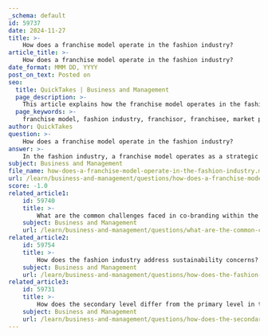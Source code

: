 ```yaml
---
_schema: default
id: 59737
date: 2024-11-27
title: >-
    How does a franchise model operate in the fashion industry?
article_title: >-
    How does a franchise model operate in the fashion industry?
date_format: MMM DD, YYYY
post_on_text: Posted on
seo:
  title: QuickTakes | Business and Management
  page_description: >-
    This article explains how the franchise model operates in the fashion industry, detailing the roles of franchisors and franchisees, market penetration strategies, support systems, and the benefits of franchising for luxury brands.
  page_keywords: >-
    franchise model, fashion industry, franchisor, franchisee, market penetration, luxury brands, business model, brand awareness, global reach, financial considerations, operational support, training, marketing strategies
author: QuickTakes
question: >-
    How does a franchise model operate in the fashion industry?
answer: >-
    In the fashion industry, a franchise model operates as a strategic approach that allows brands to expand their market presence while minimizing financial risks. This model is particularly prevalent among high-end fashion brands, such as Louis Vuitton, Gucci, and Prada, which utilize franchising to penetrate new markets globally.\n\n### Key Components of the Franchise Model in Fashion:\n\n1. **Franchisor and Franchisee Relationship**: In a franchise arrangement, the franchisor provides the brand, business model, and operational support, while the franchisee invests in the business and operates it according to the franchisor's guidelines. This relationship allows franchisees to leverage the established reputation and operational procedures of the franchisor, significantly reducing the risks associated with starting a new business.\n\n2. **Market Penetration**: Franchising enables luxury fashion brands to enter new markets, especially in regions where they may lack local expertise or resources. This is crucial for maintaining brand integrity and maximizing revenue streams while minimizing potential losses.\n\n3. **Established Business Model**: The franchise model is built on a proven business framework, which includes marketing strategies, supply chain management, and customer service protocols. This allows franchisees to operate with a higher likelihood of success compared to independent startups.\n\n4. **Support and Training**: Franchisors typically provide ongoing support and training to franchisees, ensuring that they adhere to brand standards and operational procedures. This support can include marketing assistance, inventory management, and staff training.\n\n5. **Global Reach**: Many luxury brands have successfully established franchised boutiques in various countries, enhancing their global footprint. For instance, Louis Vuitton has a significant presence in Asia through its franchise operations, allowing it to cater to diverse consumer bases.\n\n6. **Financial Considerations**: Franchisees often benefit from reduced initial investment risks, as they are not starting from scratch. However, they are required to pay royalty fees to the franchisor, which can range from a percentage of sales to fixed fees.\n\n7. **Brand Awareness**: Franchising helps increase brand awareness and visibility in new markets, as franchisees promote the brand locally while adhering to the franchisor's marketing strategies.\n\nIn summary, the franchise model in the fashion industry is a mutually beneficial arrangement that allows brands to expand their reach and franchisees to operate under a recognized brand with established support systems. This model has proven effective for both luxury and mainstream fashion brands looking to grow in competitive markets.
subject: Business and Management
file_name: how-does-a-franchise-model-operate-in-the-fashion-industry.md
url: /learn/business-and-management/questions/how-does-a-franchise-model-operate-in-the-fashion-industry
score: -1.0
related_article1:
    id: 59740
    title: >-
        What are the common challenges faced in co-branding within the fashion industry?
    subject: Business and Management
    url: /learn/business-and-management/questions/what-are-the-common-challenges-faced-in-cobranding-within-the-fashion-industry
related_article2:
    id: 59754
    title: >-
        How does the fashion industry address sustainability concerns?
    subject: Business and Management
    url: /learn/business-and-management/questions/how-does-the-fashion-industry-address-sustainability-concerns
related_article3:
    id: 59731
    title: >-
        How does the secondary level differ from the primary level in the fashion industry?
    subject: Business and Management
    url: /learn/business-and-management/questions/how-does-the-secondary-level-differ-from-the-primary-level-in-the-fashion-industry
---
```


&nbsp;